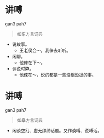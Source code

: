 # 讲㗘
gan3 pah7
> 如东方言词典
- 说故事。
  - 王老侯会～，我俫去听听。
- 闲聊。
  - 他俫在下～。
- 评说时弊。
  - 他俫在～，说的都是一些没根没据的事。

# 讲㗘
gan3 pah7
> 如皋方言词典
- 闲谈空幻、虚无缥缈话题。又作谈㗘、说㗘话。
